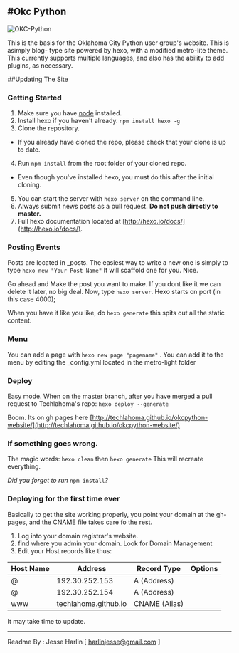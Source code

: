 #Okc Python
---

![OKC-Python](http://i.imgur.com/SeDaFhg.png)


This is the basis for the Oklahoma City Python user group's website. This is asimply blog- type site powered by hexo, with a modified metro-lite theme. This currently supports multiple languages, and also has the ability to add plugins, as necessary.



##Updating The Site

### Getting Started

1. Make sure you have [node](http://nodejs.org/download/) installed.
2. Install hexo if you haven't already. ```npm install hexo -g```
3. Clone the repository.
  * If you already have cloned the repo, please check that your clone is up to date.
4. Run ```npm install``` from the root folder of your cloned repo.
  * Even though you've installed hexo, you must do this after the initial cloning.
5. You can start the server with ```hexo server``` on the command line.
6. Always submit news posts as a pull request. **Do not push directly to master.**
7. Full hexo documentation located at [http://hexo.io/docs/](http://hexo.io/docs/).

### Posting Events

Posts are located in _posts. The easiest way to write a new one is simply to type ```hexo new "Your Post Name"``` It will scaffold one for you. Nice.

Go ahead and Make the post you want to make. If you dont like it we can delete it later, no big deal. Now, type ```hexo server```. Hexo starts on port (in this case 4000);

When you have it like you like, do ```hexo generate``` this spits out all the static content.

### Menu
You can add a page with ```hexo new page "pagename"``` . You can add it to the menu by editing the _config.yml located in the metro-light folder

### Deploy

Easy mode. When on the master branch, after you have merged a pull request to Techlahoma's repo: ```hexo deploy --generate``` 

Boom. Its on gh pages here [http://techlahoma.github.io/okcpython-website/](http://techlahoma.github.io/okcpython-website/)



### If something goes wrong.

The magic words: ```hexo clean``` then ```hexo generate``` This will recreate everything.

*Did you forget to run* ```npm install```*?*

### Deploying for the first time ever

Basically to get the site working properly, you point your domain at the gh-pages, and the CNAME file takes care fo the rest.

1. Log into your domain registrar's website.
2. find where you admin your domain. Look for Domain Management
3. Edit your Host records like thus:

| Host Name 	| Address              	| Record Type   	| Options 	|
|-----------	|----------------------	|---------------	|---------	|
| @         	| 192.30.252.153       	| A (Address)   	|         	|
| @         	| 192.30.252.154       	| A (Address)   	|         	|
| www       	| techlahoma.github.io 	| CNAME (Alias) 	|         	|


It may take time to update.

---
Readme By : Jesse Harlin [ harlinjesse@gmail.com ]